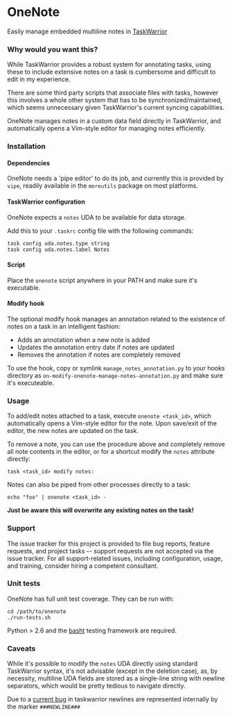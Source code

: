 # OneNote
Easily manage embedded multiline notes in [TaskWarrior](https://taskwarrior.org)

### Why would you want this?

While TaskWarrior provides a robust system for annotating tasks, using these
to include extensive notes on a task is cumbersome and difficult to edit in my
experience.

There are some third party scripts that associate files with tasks, however
this involves a whole other system that has to be synchronized/maintained,
which seems unnecessary given TaskWarrior's current syncing capabilities.

OneNote manages notes in a custom data field directly in TaskWarrior, and
automatically opens a Vim-style editor for managing notes efficiently.

### Installation

#### Dependencies

OneNote needs a 'pipe editor' to do its job, and currently this is provided
by ```vipe```, readily available in the ```moreutils``` package on most platforms.

#### TaskWarrior configuration

OneNote expects a ```notes``` UDA to be available for data storage.

Add this to your ```.taskrc``` config file with the following commands:

```
task config uda.notes.type string
task config uda.notes.label Notes
```

#### Script

Place the ```onenote``` script anywhere in your PATH and make sure it's
executable.

#### Modify hook

The optional modify hook manages an annotation related to the existence of
notes on a task in an intelligent fashion:

 * Adds an annotation when a new note is added
 * Updates the annotation entry date if notes are updated
 * Removes the annotation if notes are completely removed

To use the hook, copy or symlink ```manage_notes_annotation.py``` to your
hooks directory as ```on-modify-onenote-manage-notes-annotation.py``` and make
sure it's executeable.

### Usage

To add/edit notes attached to a task, execute ```onenote <task_id>```, which
automatically opens a Vim-style editor for the note. Upon save/exit of the
editor, the new notes are updated on the task.

To remove a note, you can use the procedure above and completely remove all
note contents in the editor, or for a shortcut modify the
```notes``` attribute directly:

```
task <task_id> modify notes:
```

Notes can also be piped from other processes directly to a task:

```
echo "foo" | onenote <task_id> -
```

**Just be aware this will overwrite any existing notes on the task!**

### Support

The issue tracker for this project is provided to file bug reports, feature
requests, and project tasks -- support requests are not accepted via the issue
tracker. For all support-related issues, including configuration, usage, and
training, consider hiring a competent consultant.

### Unit tests

OneNote has full unit test coverage. They can be run with:

```
cd /path/to/onenote
./run-tests.sh
```

Python > 2.6 and the [basht](https://github.com/progrium/basht) testing
framework are required.

### Caveats

While it's possible to modify the ```notes``` UDA directly using standard
TaskWarrior syntax, it's not advisable (except in the deletion case), as, by
necessity, multiline UDA fields are stored as a single-line string with newline
separators, which would be pretty tedious to navigate directly.

Due to a
[current bug](https://github.com/GothenburgBitFactory/taskwarrior/issues/2107)
in taskwarrior newlines are represented internally by the marker
```###NEWLINE###```
